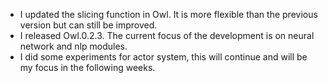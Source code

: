 - I updated the slicing function in Owl. It is more flexible than the previous version but can still be improved.
- I released Owl.0.2.3. The current focus of the development is on neural network and nlp modules.
- I did some experiments for actor system, this will continue and will be my focus in the following weeks.
